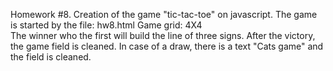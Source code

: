 Homework #8. Creation of the game "tic-tac-toe" on javascript.
The game is started by the file: hw8.html
Game grid: 4X4  
The winner who the first will build the line of three signs.
After the victory, the game field is cleaned.
In case of a draw, there is a text "Cats game" and the field is cleaned. 
